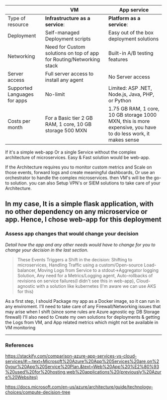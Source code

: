 
| | VM  |  App service|
| - | - | - |
| Type of resource| **Infrastructure as a service**:  |  **Platform as a service**: |
| Deployment | Self-managed Deployment scripts | Easy out of the box deployment solutions |
| Networking | Need for Custom solutions on top of app for Routing/Networking stack | Built-in A/B testing features|
| Server access  | Full server access to install any agent| No Server access|
|Supported Languages for apps | No-limit  | Limited: ASP .NET, Node.js, Java, PHP, or Python |
| Costs per month | For a Basic tier 2 GB RAM, 1 core, 10 GB storage 500 MXN | 1.75 GB RAM, 1 core, 10 GB storage 1000 MXN, this is more expensive, you have to do less work, it makes sense|


If it's a simple web-app Or a single Service without the complex architecture of microservices. Easy & Fast solution would be web-app.

If the Architecture requires you to monitor custom metrics and Scale on those events, forward logs and create meaningful dashboards, Or use an orchestrator to handle the complex microservices. then VM's will be the go-to solution. you can also Setup VPN's or SIEM solutions to take care of your Architecture.

In my case, It is a simple flask application, with no other dependency on any microservice or app. Hence, I chose web-app for this deployment
---

### Assess app changes that would change your decision

*Detail how the app and any other needs would have to change for you to change your decision in the last section.*

 > These Events Triggers a Shift in the decision: Shifting to microservices, Handling Traffic using a custom/Open-source Load-balancer, Moving Logs from Service to a stdout->Aggregator logging Solution, Any need for a Metrics/Logging agent, Auto-rollbacks of revisions on service failures(I didn't see this in web-app), Cloud-agnostic with a solution like kubernetes (I'm aware we can use AKS for this)

As a first step, I should Package my app as a Docker image, so it can run in any enviroment. I'll need to take care of any Firewall/Networking issues that may arise when I shift (since some rules are Azure agnostic eg: DB Storage firewall)
I'll also need to Create my own solutions for deployments & getting the Logs from VM, and App related metrics which might not be available in VM monitoring

---
### References
https://stackify.com/comparison-azure-app-services-vs-cloud-services/#:~:text=Microsoft%20Azure%20App%20Services%20are,on%20your%20App%20Service%20Plan.&text=Web%20App%20%E2%80%93%20used%20for%20hosting,web%20applications%20(previously%20Azure%20Websites)

https://docs.microsoft.com/en-us/azure/architecture/guide/technology-choices/compute-decision-tree